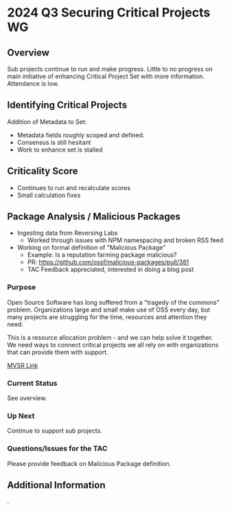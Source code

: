 # 2024 Q3 Securing Critical Projects WG

## Overview

Sub projects continue to run and make progress. Little to no progress on main
initiative of enhancing Critical Project Set with more information. Attendance
is low.

## Identifying Critical Projects

Addition of Metadata to Set:
- Metadata fields roughly scoped and defined.
- Consensus is still hesitant
- Work to enhance set is stalled

## Criticality Score

- Continues to run and recalculate scores
- Small calculation fixes

## Package Analysis / Malicious Packages

- Ingesting data from Reversing Labs
  - Worked through issues with NPM namespacing and broken RSS feed
- Working on formal definition of "Malicious Package"
  - Example: Is a reputation farming package malicious?
  - PR: https://github.com/ossf/malicious-packages/pull/381
  - TAC Feedback appreciated, interested in doing a blog post

### Purpose

Open Source Software has long suffered from a "tragedy of the commons"
problem. Organizations large and small make use of OSS every day, but many
projects are struggling for the time, resources and attention they need.

This is a resource allocation problem - and we can help solve it together. We
need ways to connect critical projects we all rely on with organizations that
can provide them with support.

[MVSR Link](https://github.com/ossf/wg-securing-critical-projects/blob/main/MVSR.md)

### Current Status

See overview.

### Up Next

Continue to support sub projects.

### Questions/Issues for the TAC

Please provide feedback on Malicious Package definition.

## Additional Information

.